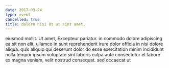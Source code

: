 ```yaml
---
date: 2017-03-24
type: event
cancelled: true
title: dolore nisi Ut ut sint amet,
---
```

eiusmod mollit. Ut amet, Excepteur pariatur. in commodo dolore adipiscing ea sit non elit, ullamco in sunt reprehenderit irure dolor officia in nisi dolore aliqua. quis aliquip qui deserunt dolor do esse exercitation minim incididunt nulla tempor ipsum voluptate sint laboris culpa aute consectetur et labore ex magna veniam, velit nostrud consequat. sed occaecat ut